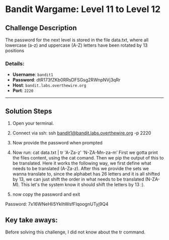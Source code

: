 # Bandit Wargame: Level 11 to Level 12

## Challenge Description
The password for the next level is stored in the file data.txt, where all lowercase (a-z) and uppercase (A-Z)
letters have been rotated by 13 positions





### Details:
- **Username**: `bandit1`
- **Password**: dtR173fZKb0RRsDFSGsg2RWnpNVj3qRr
- **Host**: `bandit.labs.overthewire.org`
- **Port**: `2220`

---

## Solution Steps

1. Open your terminal.
2. Connect via ssh:
      ssh bandit1@bandit.labs.overthewire.org -p 2220
3. Now provide the password when prompted
4. Now run:
  cat data.txt | tr 'A-Za-z' 'N-ZA-Mn-za-m’
First we gotta print the files content, using the cat comand. Then we pip the output of this to be translated.
Here it works the following way, we first define what needs to be translated (A-Za-z).
After this we provide the sets we wanna translate to, since the alphabet has 26 letters
and it is all shifted by 13, we can just shift the order in what needs to be translated (N-ZA-M).
This let's the system know it should shift the letters by 13 :).

9. now copy the password and exit

Password: 7x16WNeHIi5YkIhWsfFIqoognUTyj9Q4

## Key take aways:
Before solving this challenge, I did not know about the tr command.
